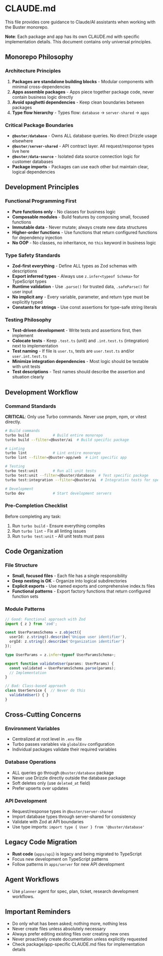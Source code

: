 # CLAUDE.md

This file provides core guidance to Claude/AI assistants when working with the Buster monorepo.

**Note**: Each package and app has its own CLAUDE.md with specific implementation details. This document contains only universal principles.

## Monorepo Philosophy

### Architecture Principles
1. **Packages are standalone building blocks** - Modular components with minimal cross-dependencies
2. **Apps assemble packages** - Apps piece together package code, never contain business logic directly
3. **Avoid spaghetti dependencies** - Keep clean boundaries between packages
4. **Type flow hierarchy** - Types flow: `database` → `server-shared` → `apps`

### Critical Package Boundaries
- **`@buster/database`** - Owns ALL database queries. No direct Drizzle usage elsewhere
- **`@buster/server-shared`** - API contract layer. All request/response types live here
- **`@buster/data-source`** - Isolated data source connection logic for customer databases
- **Package imports** - Packages can use each other but maintain clear, logical dependencies

## Development Principles

### Functional Programming First
- **Pure functions only** - No classes for business logic
- **Composable modules** - Build features by composing small, focused functions
- **Immutable data** - Never mutate; always create new data structures
- **Higher-order functions** - Use functions that return configured functions for dependency injection
- **No OOP** - No classes, no inheritance, no `this` keyword in business logic

### Type Safety Standards
- **Zod-first everything** - Define ALL types as Zod schemas with descriptions
- **Export inferred types** - Always use `z.infer<typeof Schema>` for TypeScript types
- **Runtime validation** - Use `.parse()` for trusted data, `.safeParse()` for user input
- **No implicit any** - Every variable, parameter, and return type must be explicitly typed
- **Constants for strings** - Use const assertions for type-safe string literals

### Testing Philosophy
- **Test-driven development** - Write tests and assertions first, then implement
- **Colocate tests** - Keep `.test.ts` (unit) and `.int.test.ts` (integration) next to implementation
- **Test naming** - If file is `user.ts`, tests are `user.test.ts` and/or `user.int.test.ts`
- **Minimize integration dependencies** - Most logic should be testable with unit tests
- **Test descriptions** - Test names should describe the assertion and situation clearly

## Development Workflow

### Command Standards
**CRITICAL**: Only use Turbo commands. Never use pnpm, npm, or vitest directly.

```bash
# Build commands
turbo build           # Build entire monorepo
turbo build --filter=@buster/ai  # Build specific package

# Linting
turbo lint            # Lint entire monorepo
turbo lint --filter=@buster-app/web  # Lint specific app

# Testing
turbo test:unit       # Run all unit tests
turbo test:unit --filter=@buster/database  # Test specific package
turbo test:integration --filter=@buster/ai  # Integration tests for specific package

# Development
turbo dev             # Start development servers
```

### Pre-Completion Checklist
Before completing any task:
1. Run `turbo build` - Ensure everything compiles
2. Run `turbo lint` - Fix all linting issues
3. Run `turbo test:unit` - All unit tests must pass

## Code Organization

### File Structure
- **Small, focused files** - Each file has a single responsibility
- **Deep nesting is OK** - Organize into logical subdirectories
- **Explicit exports** - Use named exports and comprehensive index.ts files
- **Functional patterns** - Export factory functions that return configured function sets

### Module Patterns
```typescript
// Good: Functional approach with Zod
import { z } from 'zod';

const UserParamsSchema = z.object({
  userId: z.string().describe('Unique user identifier'),
  orgId: z.string().describe('Organization identifier')
});

type UserParams = z.infer<typeof UserParamsSchema>;

export function validateUser(params: UserParams) {
  const validated = UserParamsSchema.parse(params);
  // Implementation
}

// Bad: Class-based approach
class UserService {  // Never do this
  validateUser() { }
}
```

## Cross-Cutting Concerns

### Environment Variables
- Centralized at root level in `.env` file
- Turbo passes variables via `globalEnv` configuration
- Individual packages validate their required variables

### Database Operations
- ALL queries go through `@buster/database` package
- Never use Drizzle directly outside the database package
- Soft deletes only (use `deleted_at` field)
- Prefer upserts over updates

### API Development
- Request/response types in `@buster/server-shared`
- Import database types through server-shared for consistency
- Validate with Zod at API boundaries
- Use type imports: `import type { User } from '@buster/database'`

## Legacy Code Migration
- **Rust code** (`apps/api`) is legacy and being migrated to TypeScript
- Focus new development on TypeScript patterns
- Follow patterns in `apps/server` for new API development

## Agent Workflows
- Use `planner` agent for spec, plan, ticket, research development workflows. 

## Important Reminders
- Do only what has been asked; nothing more, nothing less
- Never create files unless absolutely necessary
- Always prefer editing existing files over creating new ones
- Never proactively create documentation unless explicitly requested
- Check package/app-specific CLAUDE.md files for implementation details